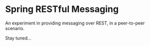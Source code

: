 Spring RESTful Messaging
========================

An experiment in providing messaging over REST, in a peer-to-peer
scenario.

Stay tuned...

